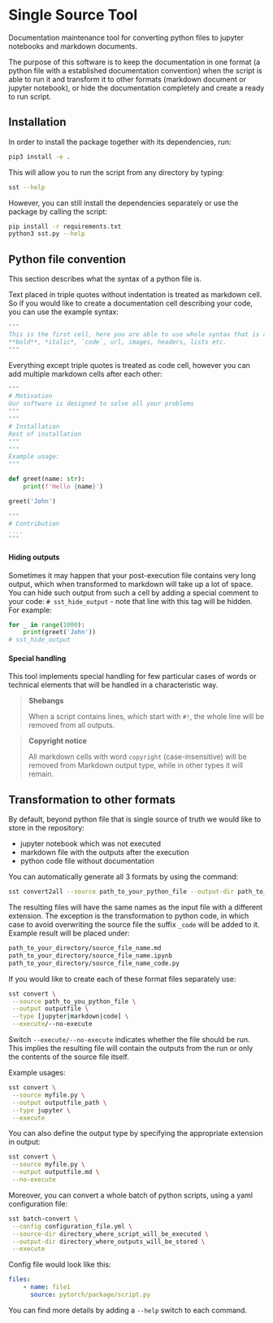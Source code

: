 # Single Source Tool

Documentation maintenance tool for converting python files to jupyter notebooks and markdown documents. 

The purpose of this software is to keep the documentation in one format (a python file with a established 
documentation convention) when the script is able to run it and transform it to other formats (markdown document or 
jupyter notebook), or hide the documentation completely and create a ready to run script.

## Installation

In order to install the package together with its dependencies, run:
```bash
pip3 install -e .
```

This will allow you to run the script from any directory by typing:
```bash
sst --help
```

However, you can still install the dependencies separately or use the package by calling the script:
```bash
pip install -r requirements.txt
python3 sst.py --help
```

## Python file convention
    
This section describes what the syntax of a python file is.


Text placed in triple quotes without indentation is treated as markdown cell. So if you would like to create 
a documentation cell describing your code, you can use the example syntax: 
```python
"""
This is the first cell, here you are able to use whole syntax that is available in typical markdown. For example
**bold**, *italic*, `code`, url, images, headers, lists etc.
"""
```

Everything except triple quotes is treated as code cell, however you can add multiple markdown cells after each other:
```python
"""
# Motivation
Our software is designed to solve all your problems
"""
"""
# Installation
Rest of installation
"""
"""
Example usage:
"""

def greet(name: str):
    print(f'Hello {name}')

greet('John')

"""
# Contribution
....
"""
```

#### Hiding outputs
Sometimes it may happen that your post-execution file contains very long output, which when transformed to markdown 
will take up a lot of space. You can hide such output from such a cell by adding a special comment to your code: 
`# sst_hide_output` - note that line with this tag will be hidden. For example:

```python
for _ in range(1000):
    print(greet('John'))
# sst_hide_output
```

#### Special handling
This tool implements special handling for few particular cases of words or technical elements that will be handled in 
a characteristic way.

>**Shebangs**
> 
>When a script contains lines, which start with `#!`, the whole line will be removed from all outputs.

>**Copyright notice**
> 
> All markdown cells with word `copyright` (case-insensitive) will be removed from Markdown output type, while in other 
> types it will remain.


## Transformation to other formats
By default, beyond python file that is single source of truth we would like to store in the repository:
- jupyter notebook which was not executed 
- markdown file with the outputs after the execution
- python code file without documentation

You can automatically generate all 3 formats by using the command:
```bash
sst convert2all --source path_to_your_python_file --output-dir path_to_your_directory
```
The resulting files will have the same names as the input file with a different extension. 
The exception is the transformation to python code, in which case to avoid overwriting the source file the suffix `_code`
will be added to it. Example result will be placed under:
```bash
path_to_your_directory/source_file_name.md
path_to_your_directory/source_file_name.ipynb
path_to_your_directory/source_file_name_code.py
```

If you would like to create each of these format files separately use:
```bash
sst convert \
 --source path_to_you_python_file \
 --output outputfile \
 --type [jupyter|markdown|code] \
 --execute/--no-execute
```

Switch `--execute/--no-execute` indicates whether the file should be run. This implies the resulting file will contain 
the outputs from the run or only the contents of the source file itself.

Example usages:
```bash
sst convert \
 --source myfile.py \
 --output outputfile_path \
 --type jupyter \
 --execute
 ```

You can also define the output type by specifying the appropriate extension in output:
```bash
sst convert \
 --source myfile.py \
 --output outputfile.md \
 --no-execute
 ```

Moreover, you can convert a whole batch of python scripts, using a yaml configuration file:

```bash
sst batch-convert \
 --config configuration_file.yml \
 --source-dir directory_where_script_will_be_executed \
 --output-dir directory_where_outputs_will_be_stored \
 --execute
 ```

Config file would look like this:
```yaml
files:
    - name: file1
      source: pytorch/package/script.py
```

You can find more details by adding a `--help` switch to each command.
